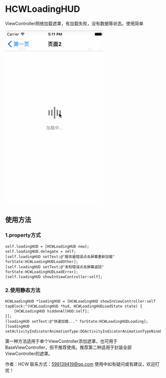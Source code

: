 # HCWLoadingHUD
ViewController网络加载遮罩，有加载失败，没有数据等状态。使用简单

![image](https://github.com/huangchangweng/HCWLoadingHUD/blob/master/HCWLoadingHUD.gif)

## 使用方法
### 1.property方式
    self.loadingHUD = [HCWLoadingHUD new];
    self.loadingHUD.delegate = self;
    [self.loadingHUD setText:@"服务器错误点击屏幕重新加载" forState:HCWLoadingHUDLoadOther];
    [self.loadingHUD setText:@"未知错误点击屏幕返回" forState:HCWLoadingHUDLoadError];
    [self.loadingHUD showInViewController:self];
  
### 2.使用静态方法
    HCWLoadingHUD *loadingHUD = [HCWLoadingHUD showInViewController:self tapBlock:^(HCWLoadingHUD *hud, HCWLoadingHUDLoadState state) {
        [HCWLoadingHUD hiddenAllHUD:self];
    }];
    [loadingHUD setText:@"快速加载..." forState:HCWLoadingHUDLoading];
    [loadingHUD setActivityIndicatorAnimationType:DGActivityIndicatorAnimationTypeNineDots];
    
第一种方法适用于单个ViewController添加遮罩，也可用于BaseViewController，但不推荐使用。推荐第二种适用于封装全部ViewController的遮罩。

作者：HCW
联系方式：599139419@qq.com
使用中如有疑问或有建议，欢迎打扰！
